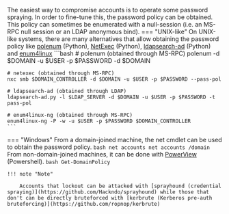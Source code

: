 The easiest way to compromise accounts is to operate some password spraying. In order to fine-tune this, the password policy can be obtained. This policy can sometimes be enumerated with a null-session (i.e. an MS-RPC null session or an LDAP anonymous bind).
=== "UNIX-like"
    On UNIX-like systems, there are many alternatives that allow obtaining the password policy like [polenum](https://github.com/Wh1t3Fox/polenum) (Python), [NetExec](https://github.com/Pennyw0rth/NetExec) (Python), [ldapsearch-ad](https://github.com/yaap7/ldapsearch-ad) (Python) and [enum4linux](https://github.com/cddmp/enum4linux-ng)
    ```bash
    # polenum (obtained through MS-RPC)
    polenum -d $DOMAIN -u $USER -p $PASSWORD -d $DOMAIN

    # netexec (obtained through MS-RPC)
    nxc smb $DOMAIN_CONTROLLER -d $DOMAIN -u $USER -p $PASSWORD --pass-pol

    # ldapsearch-ad (obtained through LDAP)
    ldapsearch-ad.py -l $LDAP_SERVER -d $DOMAIN -u $USER -p $PASSWORD -t pass-pol

    # enum4linux-ng (obtained through MS-RPC)
    enum4linux-ng -P -w -u $USER -p $PASSWORD $DOMAIN_CONTROLLER
    ```
=== "Windows"
    From a domain-joined machine, the net cmdlet can be used to obtain the password policy.
    ```bash
    net accounts
    net accounts /domain
    ```
    From non-domain-joined machines, it can be done with [PowerView](https://powersploit.readthedocs.io/en/latest/Recon/) (Powershell).
    ```bash
    Get-DomainPolicy
    ```

    !!! note "Note"

        Accounts that lockout can be attacked with [sprayhound (credential spraying)](https://github.com/Hackndo/sprayhound) while those that don't can be directly bruteforced with [kerbrute (Kerberos pre-auth bruteforcing)](https://github.com/ropnop/kerbrute)

